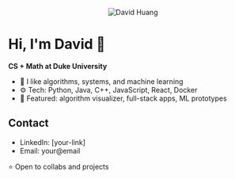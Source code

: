 <p align="center">
  <img src="https://capsule-render.vercel.app/api?text=David%20Huang&animation=fadeIn&type=waving&color=gradient&height=120" alt="David Huang" />
</p>

# Hi, I'm David 👋

**CS + Math at Duke University**

- 🔭 I like algorithms, systems, and machine learning
- ⚙️ Tech: Python, Java, C++, JavaScript, React, Docker
- 📂 Featured: algorithm visualizer, full-stack apps, ML prototypes

## Contact
- LinkedIn: [your-link]
- Email: your@email

⭐ Open to collabs and projects
